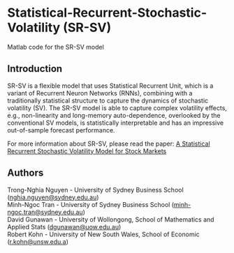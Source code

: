 # Statistical-Recurrent-Stochastic-Volatility (SR-SV)
Matlab code for the SR-SV model

## Introduction
SR-SV is a flexible model that uses Statistical Recurrent Unit, which is a variant of Recurrent Neuron Networks (RNNs), combining with a traditionally statistical structure to capture the dynamics of stochastic volatility (SV). The SR-SV model is able to capture complex volatility effects, e.g., non-linearity and long-memory auto-dependence, overlooked by the conventional SV models, is statistically interpretable and has an impressive out-of-sample forecast performance.

For more information about SR-SV, please read the paper: [A Statistical Recurrent Stochastic Volatility Model for Stock Markets](https://www.tandfonline.com/doi/full/10.1080/07350015.2022.2028631)

## Authors
Trong-Nghia Nguyen - University of Sydney Business School (nghia.nguyen@sydney.edu.au) <br/>
Minh-Ngoc Tran - University of Sydney Business School (minh-ngoc.tran@sydney.edu.au) <br/>
David Gunawan - University of Wollongong, School of Mathematics and Applied Stats (dgunawan@uow.edu.au) <br/>
Robert Kohn - University of New South Wales, School of Economic (r.kohn@unsw.edu.a)

